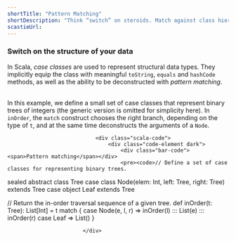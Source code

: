 ```yaml
---
shortTitle: "Pattern Matching"
shortDescription: "Think “switch” on steroids. Match against class hierarchies, sequences, constants and more."
scastieUrl:
---
```

<div class="wrap">
<div class="scala-text">
                                    <h3>Switch on the structure of your data</h3>
                                    <p>In Scala, <em>case classes</em> are used to represent structural data
types. They implicitly equip the class with meaningful <code>toString</code>,
<code>equals</code> and <code>hashCode</code> methods, as well as the
ability to be deconstructed with <em>pattern matching</em>.</p>
<p><br/>
In this example, we define a small set of case classes that represent binary
trees of integers (the generic version is omitted for simplicity here).
In <code>inOrder</code>, the <code>match</code> construct chooses the right
branch, depending on the type of <code>t</code>, and at the same time
deconstructs the arguments of a <code>Node</code>.
</p>
                                </div>

                                <div class="scala-code">
                                    <div class="code-element dark">
                                        <div class="bar-code"><span>Pattern matching</span></div>
                                        <pre><code>// Define a set of case classes for representing binary trees.
sealed abstract class Tree
case class Node(elem: Int, left: Tree, right: Tree) extends Tree
case object Leaf extends Tree

// Return the in-order traversal sequence of a given tree.
def inOrder(t: Tree): List[Int] = t match {
  case Node(e, l, r) => inOrder(l) ::: List(e) ::: inOrder(r)
  case Leaf          => List()
}</code></pre>
                                    </div>
                                </div>

                            </div>
